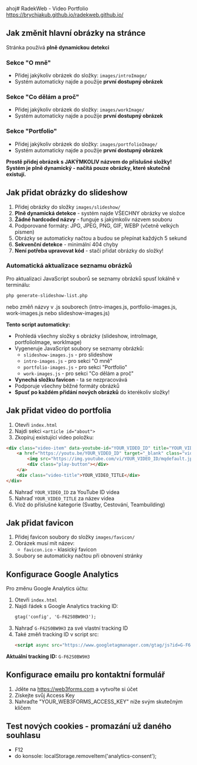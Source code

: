 ahoj# RadekWeb - Video Portfolio
https://brychjakub.github.io/radekweb.github.io/

## Jak změnit hlavní obrázky na stránce

Stránka používá **plně dynamickou detekci**

### Sekce "O mně" 
- Přidej jakýkoliv obrázek do složky: `images/introImage/`
- Systém automaticky najde a použije **první dostupný obrázek**

### Sekce "Co dělám a proč"
- Přidej jakýkoliv obrázek do složky: `images/workImage/`
- Systém automaticky najde a použije **první dostupný obrázek**

### Sekce "Portfolio"
- Přidej jakýkoliv obrázek do složky: `images/portfolioImage/`
- Systém automaticky najde a použije **první dostupný obrázek**

**Prostě přidej obrázek s JAKÝMKOLIV názvem do příslušné složky!**
**Systém je plně dynamický - načítá pouze obrázky, které skutečně existují.**

## Jak přidat obrázky do slideshow

1. Přidej obrázky do složky `images/slideshow/`
2. **Plně dynamická detekce** - systém najde VŠECHNY obrázky ve složce
3. **Žádné hardcoded názvy** - funguje s jakýmkoliv názvem souboru
4. Podporované formáty: JPG, JPEG, PNG, GIF, WEBP (včetně velkých písmen)
5. Obrázky se automaticky načtou a budou se přepínat každých 5 sekund
6. **Sekvenční detekce** - minimální 404 chyby
7. **Není potřeba upravovat kód** - stačí přidat obrázky do složky!

### Automatická aktualizace seznamu obrázků

Pro aktualizaci JavaScript souborů se seznamy obrázků spusť lokálně v terminálu:

```bash
php generate-slideshow-list.php
```

nebo změň názvy v .js souborech (intro-images.js, portfolio-images.js, work-images.js nebo slideshow-images.js)

**Tento script automaticky:**
- Prohledá všechny složky s obrázky (slideshow, introImage, portfolioImage, workImage)
- Vygeneruje JavaScript soubory se seznamy obrázků:
  - `slideshow-images.js` - pro slideshow
  - `intro-images.js` - pro sekci "O mně"
  - `portfolio-images.js` - pro sekci "Portfolio"  
  - `work-images.js` - pro sekci "Co dělám a proč"
- **Vynechá složku favicon** - ta se nezpracovává
- Podporuje všechny běžné formáty obrázků
- **Spusť po každém přidání nových obrázků** do kterékoliv složky!

## Jak přidat video do portfolia

1. Otevři `index.html`
2. Najdi sekci `<article id="about">`
3. Zkopíruj existující video položku:

```html
<div class="video-item" data-youtube-id="YOUR_VIDEO_ID" title="YOUR_VIDEO_TITLE">
    <a href="https://youtu.be/YOUR_VIDEO_ID" target="_blank" class="video-thumbnail">
        <img src="https://img.youtube.com/vi/YOUR_VIDEO_ID/mqdefault.jpg" alt="YOUR_VIDEO_TITLE" />
        <div class="play-button"></div>
    </a>
    <div class="video-title">YOUR_VIDEO_TITLE</div>
</div>
```

4. Nahraď `YOUR_VIDEO_ID` za YouTube ID videa
5. Nahraď `YOUR_VIDEO_TITLE` za název videa
6. Vlož do příslušné kategorie (Svatby, Cestování, Teambuilding)

## Jak přidat favicon

1. Přidej favicon soubory do složky `images/favicon/`
2. Obrázek musí mít název:
   - `favicon.ico` - klasický favicon
3. Soubory se automaticky načtou při obnovení stránky

## Konfigurace Google Analytics

Pro změnu Google Analytics účtu:

1. Otevři `index.html`
2. Najdi řádek s Google Analytics tracking ID:
   ```html
   gtag('config', 'G-F62S0BW9H3');
   ```
3. Nahraď `G-F62S0BW9H3` za své vlastní tracking ID
4. Také změň tracking ID v script src:
   ```html
   <script async src="https://www.googletagmanager.com/gtag/js?id=G-F62S0BW9H3"></script>
   ```

**Aktuální tracking ID:** `G-F62S0BW9H3`

## Konfigurace emailu pro kontaktní formulář

 1. Jděte na https://web3forms.com a vytvořte si účet
 2. Získejte svůj Access Key
 3. Nahraďte "YOUR_WEB3FORMS_ACCESS_KEY" níže svým skutečným klíčem


## Test nových cookies - promazání už daného souhlasu
- F12
- do konsole: localStorage.removeItem('analytics-consent');
